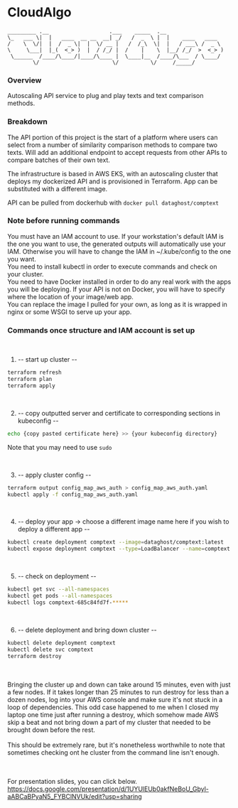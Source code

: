 # CloudAlgo


`_________ .__                   .___    _____  .__                  `<br />
`\_   ___ \|  |   ____  __ __  __| _/   /  _  \ |  |    ____   ____  `<br />
`/    \  \/|  |  /  _ \|  |  \/ __ |   /  /_\  \|  |   / ___\ /  _ \ `<br />
`\     \___|  |_(  <_> )  |  / /_/ |  /    |    \  |__/ /_/  >  <_> )`<br />
` \______  /____/\____/|____/\____ |  \____|__  /____/\___  / \____/ `<br />
`        \/                       \/          \/     /_____/         `<br />

### Overview
Autoscaling API service to plug and play texts and text comparison methods.

### Breakdown
The API portion of this project is the start of a platform where users can select from a number of similarity comparison methods to compare two texts. Will add an additional endpoint to accept requests from other APIs to compare batches of their own text.

The infrastructure is based in AWS EKS, with an autoscaling cluster that deploys my dockerized API and is provisioned in Terraform. App can be substituted with a different image.

API can be pulled from dockerhub with `docker pull dataghost/comptext`

### Note before running commands

You must have an IAM account to use. If your workstation's default IAM is the one you want to use, the generated outputs will automatically use your IAM. Otherwise you will have to change the IAM in ~/.kube/config to the one you want.<br />
You need to install kubectl in order to execute commands and check on your cluster.<br />
You need to have Docker installed in order to do any real work with the apps you will be deploying. If your API is not on Docker, you will have to specify where the location of your image/web app.<br />
You can replace the image I pulled for your own, as long as it is wrapped in nginx or some WSGI to serve up your app.

### Commands once structure and IAM account is set up

<br />

1) -- start up cluster --
```bash
terraform refresh
terraform plan
terraform apply
```

<br />

2) -- copy outputted server and certificate to corresponding sections in kubeconfig --
```bash
echo {copy pasted certificate here} >> {your kubeconfig directory}
```

Note that you may need to use `sudo`

<br />

3) -- apply cluster config --
```bash
terraform output config_map_aws_auth > config_map_aws_auth.yaml
kubectl apply -f config_map_aws_auth.yaml
```

<br />

4) -- deploy your app -> choose a different image name here if you wish to deploy a different app --
```bash
kubectl create deployment comptext --image=dataghost/comptext:latest
kubectl expose deployment comptext --type=LoadBalancer --name=comptext --port=80
```

<br />

5) -- check on deployment --
```bash
kubectl get svc --all-namespaces
kubectl get pods --all-namespaces
kubectl logs comptext-685c84fd7f-*****
```

<br />

6) -- delete deployment and bring down cluster --
```bash
kubectl delete deployment comptext
kubectl delete svc comptext
terraform destroy
```
<br /><br />
Bringing the cluster up and down can take around 15 minutes, even with just a few nodes. If it takes longer than 25 minutes to run destroy for less than a dozen nodes, log into your AWS console and make sure it's not stuck in a loop of dependencies. This odd case happened to me when I closed my laptop one time just after running a destroy, which somehow made AWS skip a beat and not bring down a part of my cluster that needed to be brought down before the rest.
<br /><br />
This should be extremely rare, but it's nonetheless worthwhile to note that sometimes checking ont he cluster from the command line isn't enough.

<br /><br />
For presentation slides, you can click below.<br />
https://docs.google.com/presentation/d/1UYUlEUb0akfNeBoU_Gbyl-aABCaBPyaN5_FYBClNVUk/edit?usp=sharing
